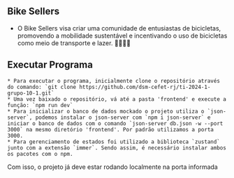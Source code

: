 ## Bike Sellers
- O Bike Sellers visa criar uma comunidade de entusiastas de bicicletas, promovendo a mobilidade sustentável e incentivando o uso de bicicletas como meio de transporte e lazer. 🚴‍♂️🚴‍♀️

## Executar Programa 
	* Para executar o programa, inicialmente clone o repositório através do comando: `git clone https://github.com/dsm-cefet-rj/ti-2024-1-grupo-10-1.git`
 	* Uma vez baixado o repositório, vá até a pasta 'frontend' e execute a função: `npm run dev`
  	* Para inicializar o banco de dados mockado o projeto utiliza o `json-server`, podemos instalar o json-server com `npm i json-server` e iniciar o banco de dados com o comando `json-server db.json -w --port 3000` na mesmo diretório 'frontend'. Por padrão utilizamos a porta 3000.
   	* Para gerenciamento de estados foi utilizado a biblioteca `zustand` junto com a extensão `immer`. Sendo assim, é necessário instalar ambos os pacotes com o npm.

Com isso, o projeto já deve estar rodando localmente na porta informada

